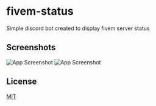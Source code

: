 # fivem-status
 
Simple discord bot created to display fivem server status

## Screenshots

![App Screenshot](https://i.imgur.com/4jlrR4A.png)
![App Screenshot](https://i.imgur.com/0RAsdPe.png)

## License

[MIT](https://choosealicense.com/licenses/mit/)
